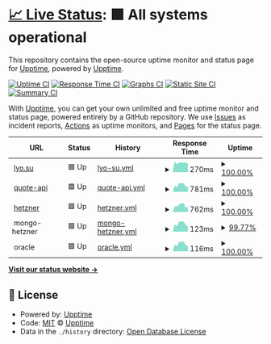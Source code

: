 # [📈 Live Status](https://upptime.github.io/upptime): <!--live status--> **🟩 All systems operational**

This repository contains the open-source uptime monitor and status page for [Upptime](https://upptime.js.org), powered by [Upptime](https://github.com/upptime/upptime).

[![Uptime CI](https://github.com/LyoSU/upptimly/workflows/Uptime%20CI/badge.svg)](https://github.com/LyoSU/upptimly/actions?query=workflow%3A%22Uptime+CI%22)
[![Response Time CI](https://github.com/LyoSU/upptimly/workflows/Response%20Time%20CI/badge.svg)](https://github.com/LyoSU/upptimly/actions?query=workflow%3A%22Response+Time+CI%22)
[![Graphs CI](https://github.com/LyoSU/upptimly/workflows/Graphs%20CI/badge.svg)](https://github.com/LyoSU/upptimly/actions?query=workflow%3A%22Graphs+CI%22)
[![Static Site CI](https://github.com/LyoSU/upptimly/workflows/Static%20Site%20CI/badge.svg)](https://github.com/LyoSU/upptimly/actions?query=workflow%3A%22Static+Site+CI%22)
[![Summary CI](https://github.com/LyoSU/upptimly/workflows/Summary%20CI/badge.svg)](https://github.com/LyoSU/upptimly/actions?query=workflow%3A%22Summary+CI%22)

With [Upptime](https://upptime.js.org), you can get your own unlimited and free uptime monitor and status page, powered entirely by a GitHub repository. We use [Issues](https://github.com/upptime/upptime/issues) as incident reports, [Actions](https://github.com/LyoSU/upptimly/actions) as uptime monitors, and [Pages](https://upptime.github.io/upptime) for the status page.

<!--start: status pages-->
<!-- This summary is generated by Upptime (https://github.com/upptime/upptime) -->
<!-- Do not edit this manually, your changes will be overwritten -->
<!-- prettier-ignore -->
| URL | Status | History | Response Time | Uptime |
| --- | ------ | ------- | ------------- | ------ |
| <img alt="" src="https://icons.duckduckgo.com/ip3/lyo.su.ico" height="13"> [lyo.su](https://lyo.su) | 🟩 Up | [lyo-su.yml](https://github.com/LyoSU/upptimly/commits/HEAD/history/lyo-su.yml) | <details><summary><img alt="Response time graph" src="./graphs/lyo-su/response-time-week.png" height="20"> 270ms</summary><br><a href="https://status.lyo.su/history/lyo-su"><img alt="Response time 296" src="https://img.shields.io/endpoint?url=https%3A%2F%2Fraw.githubusercontent.com%2FLyoSU%2Fupptimly%2FHEAD%2Fapi%2Flyo-su%2Fresponse-time.json"></a><br><a href="https://status.lyo.su/history/lyo-su"><img alt="24-hour response time 241" src="https://img.shields.io/endpoint?url=https%3A%2F%2Fraw.githubusercontent.com%2FLyoSU%2Fupptimly%2FHEAD%2Fapi%2Flyo-su%2Fresponse-time-day.json"></a><br><a href="https://status.lyo.su/history/lyo-su"><img alt="7-day response time 270" src="https://img.shields.io/endpoint?url=https%3A%2F%2Fraw.githubusercontent.com%2FLyoSU%2Fupptimly%2FHEAD%2Fapi%2Flyo-su%2Fresponse-time-week.json"></a><br><a href="https://status.lyo.su/history/lyo-su"><img alt="30-day response time 317" src="https://img.shields.io/endpoint?url=https%3A%2F%2Fraw.githubusercontent.com%2FLyoSU%2Fupptimly%2FHEAD%2Fapi%2Flyo-su%2Fresponse-time-month.json"></a><br><a href="https://status.lyo.su/history/lyo-su"><img alt="1-year response time 310" src="https://img.shields.io/endpoint?url=https%3A%2F%2Fraw.githubusercontent.com%2FLyoSU%2Fupptimly%2FHEAD%2Fapi%2Flyo-su%2Fresponse-time-year.json"></a></details> | <details><summary><a href="https://status.lyo.su/history/lyo-su">100.00%</a></summary><a href="https://status.lyo.su/history/lyo-su"><img alt="All-time uptime 99.04%" src="https://img.shields.io/endpoint?url=https%3A%2F%2Fraw.githubusercontent.com%2FLyoSU%2Fupptimly%2FHEAD%2Fapi%2Flyo-su%2Fuptime.json"></a><br><a href="https://status.lyo.su/history/lyo-su"><img alt="24-hour uptime 100.00%" src="https://img.shields.io/endpoint?url=https%3A%2F%2Fraw.githubusercontent.com%2FLyoSU%2Fupptimly%2FHEAD%2Fapi%2Flyo-su%2Fuptime-day.json"></a><br><a href="https://status.lyo.su/history/lyo-su"><img alt="7-day uptime 100.00%" src="https://img.shields.io/endpoint?url=https%3A%2F%2Fraw.githubusercontent.com%2FLyoSU%2Fupptimly%2FHEAD%2Fapi%2Flyo-su%2Fuptime-week.json"></a><br><a href="https://status.lyo.su/history/lyo-su"><img alt="30-day uptime 100.00%" src="https://img.shields.io/endpoint?url=https%3A%2F%2Fraw.githubusercontent.com%2FLyoSU%2Fupptimly%2FHEAD%2Fapi%2Flyo-su%2Fuptime-month.json"></a><br><a href="https://status.lyo.su/history/lyo-su"><img alt="1-year uptime 100.00%" src="https://img.shields.io/endpoint?url=https%3A%2F%2Fraw.githubusercontent.com%2FLyoSU%2Fupptimly%2FHEAD%2Fapi%2Flyo-su%2Fuptime-year.json"></a></details>
| <img alt="" src="https://icons.duckduckgo.com/ip3/bot.lyo.su.ico" height="13"> [quote-api](https://bot.lyo.su/quote/generate) | 🟩 Up | [quote-api.yml](https://github.com/LyoSU/upptimly/commits/HEAD/history/quote-api.yml) | <details><summary><img alt="Response time graph" src="./graphs/quote-api/response-time-week.png" height="20"> 781ms</summary><br><a href="https://status.lyo.su/history/quote-api"><img alt="Response time 779" src="https://img.shields.io/endpoint?url=https%3A%2F%2Fraw.githubusercontent.com%2FLyoSU%2Fupptimly%2FHEAD%2Fapi%2Fquote-api%2Fresponse-time.json"></a><br><a href="https://status.lyo.su/history/quote-api"><img alt="24-hour response time 624" src="https://img.shields.io/endpoint?url=https%3A%2F%2Fraw.githubusercontent.com%2FLyoSU%2Fupptimly%2FHEAD%2Fapi%2Fquote-api%2Fresponse-time-day.json"></a><br><a href="https://status.lyo.su/history/quote-api"><img alt="7-day response time 781" src="https://img.shields.io/endpoint?url=https%3A%2F%2Fraw.githubusercontent.com%2FLyoSU%2Fupptimly%2FHEAD%2Fapi%2Fquote-api%2Fresponse-time-week.json"></a><br><a href="https://status.lyo.su/history/quote-api"><img alt="30-day response time 795" src="https://img.shields.io/endpoint?url=https%3A%2F%2Fraw.githubusercontent.com%2FLyoSU%2Fupptimly%2FHEAD%2Fapi%2Fquote-api%2Fresponse-time-month.json"></a><br><a href="https://status.lyo.su/history/quote-api"><img alt="1-year response time 796" src="https://img.shields.io/endpoint?url=https%3A%2F%2Fraw.githubusercontent.com%2FLyoSU%2Fupptimly%2FHEAD%2Fapi%2Fquote-api%2Fresponse-time-year.json"></a></details> | <details><summary><a href="https://status.lyo.su/history/quote-api">100.00%</a></summary><a href="https://status.lyo.su/history/quote-api"><img alt="All-time uptime 95.49%" src="https://img.shields.io/endpoint?url=https%3A%2F%2Fraw.githubusercontent.com%2FLyoSU%2Fupptimly%2FHEAD%2Fapi%2Fquote-api%2Fuptime.json"></a><br><a href="https://status.lyo.su/history/quote-api"><img alt="24-hour uptime 100.00%" src="https://img.shields.io/endpoint?url=https%3A%2F%2Fraw.githubusercontent.com%2FLyoSU%2Fupptimly%2FHEAD%2Fapi%2Fquote-api%2Fuptime-day.json"></a><br><a href="https://status.lyo.su/history/quote-api"><img alt="7-day uptime 100.00%" src="https://img.shields.io/endpoint?url=https%3A%2F%2Fraw.githubusercontent.com%2FLyoSU%2Fupptimly%2FHEAD%2Fapi%2Fquote-api%2Fuptime-week.json"></a><br><a href="https://status.lyo.su/history/quote-api"><img alt="30-day uptime 100.00%" src="https://img.shields.io/endpoint?url=https%3A%2F%2Fraw.githubusercontent.com%2FLyoSU%2Fupptimly%2FHEAD%2Fapi%2Fquote-api%2Fuptime-month.json"></a><br><a href="https://status.lyo.su/history/quote-api"><img alt="1-year uptime 90.60%" src="https://img.shields.io/endpoint?url=https%3A%2F%2Fraw.githubusercontent.com%2FLyoSU%2Fupptimly%2FHEAD%2Fapi%2Fquote-api%2Fuptime-year.json"></a></details>
| <img alt="" src="https://icons.duckduckgo.com/ip3/hz.lyo.su.ico" height="13"> [hetzner](https://hz.lyo.su) | 🟩 Up | [hetzner.yml](https://github.com/LyoSU/upptimly/commits/HEAD/history/hetzner.yml) | <details><summary><img alt="Response time graph" src="./graphs/hetzner/response-time-week.png" height="20"> 762ms</summary><br><a href="https://status.lyo.su/history/hetzner"><img alt="Response time 980" src="https://img.shields.io/endpoint?url=https%3A%2F%2Fraw.githubusercontent.com%2FLyoSU%2Fupptimly%2FHEAD%2Fapi%2Fhetzner%2Fresponse-time.json"></a><br><a href="https://status.lyo.su/history/hetzner"><img alt="24-hour response time 615" src="https://img.shields.io/endpoint?url=https%3A%2F%2Fraw.githubusercontent.com%2FLyoSU%2Fupptimly%2FHEAD%2Fapi%2Fhetzner%2Fresponse-time-day.json"></a><br><a href="https://status.lyo.su/history/hetzner"><img alt="7-day response time 762" src="https://img.shields.io/endpoint?url=https%3A%2F%2Fraw.githubusercontent.com%2FLyoSU%2Fupptimly%2FHEAD%2Fapi%2Fhetzner%2Fresponse-time-week.json"></a><br><a href="https://status.lyo.su/history/hetzner"><img alt="30-day response time 739" src="https://img.shields.io/endpoint?url=https%3A%2F%2Fraw.githubusercontent.com%2FLyoSU%2Fupptimly%2FHEAD%2Fapi%2Fhetzner%2Fresponse-time-month.json"></a><br><a href="https://status.lyo.su/history/hetzner"><img alt="1-year response time 768" src="https://img.shields.io/endpoint?url=https%3A%2F%2Fraw.githubusercontent.com%2FLyoSU%2Fupptimly%2FHEAD%2Fapi%2Fhetzner%2Fresponse-time-year.json"></a></details> | <details><summary><a href="https://status.lyo.su/history/hetzner">100.00%</a></summary><a href="https://status.lyo.su/history/hetzner"><img alt="All-time uptime 99.88%" src="https://img.shields.io/endpoint?url=https%3A%2F%2Fraw.githubusercontent.com%2FLyoSU%2Fupptimly%2FHEAD%2Fapi%2Fhetzner%2Fuptime.json"></a><br><a href="https://status.lyo.su/history/hetzner"><img alt="24-hour uptime 100.00%" src="https://img.shields.io/endpoint?url=https%3A%2F%2Fraw.githubusercontent.com%2FLyoSU%2Fupptimly%2FHEAD%2Fapi%2Fhetzner%2Fuptime-day.json"></a><br><a href="https://status.lyo.su/history/hetzner"><img alt="7-day uptime 100.00%" src="https://img.shields.io/endpoint?url=https%3A%2F%2Fraw.githubusercontent.com%2FLyoSU%2Fupptimly%2FHEAD%2Fapi%2Fhetzner%2Fuptime-week.json"></a><br><a href="https://status.lyo.su/history/hetzner"><img alt="30-day uptime 100.00%" src="https://img.shields.io/endpoint?url=https%3A%2F%2Fraw.githubusercontent.com%2FLyoSU%2Fupptimly%2FHEAD%2Fapi%2Fhetzner%2Fuptime-month.json"></a><br><a href="https://status.lyo.su/history/hetzner"><img alt="1-year uptime 99.99%" src="https://img.shields.io/endpoint?url=https%3A%2F%2Fraw.githubusercontent.com%2FLyoSU%2Fupptimly%2FHEAD%2Fapi%2Fhetzner%2Fuptime-year.json"></a></details>
| <img alt="" src="https://icons.duckduckgo.com/ip3/null.ico" height="13"> mongo-hetzner | 🟩 Up | [mongo-hetzner.yml](https://github.com/LyoSU/upptimly/commits/HEAD/history/mongo-hetzner.yml) | <details><summary><img alt="Response time graph" src="./graphs/mongo-hetzner/response-time-week.png" height="20"> 123ms</summary><br><a href="https://status.lyo.su/history/mongo-hetzner"><img alt="Response time 117" src="https://img.shields.io/endpoint?url=https%3A%2F%2Fraw.githubusercontent.com%2FLyoSU%2Fupptimly%2FHEAD%2Fapi%2Fmongo-hetzner%2Fresponse-time.json"></a><br><a href="https://status.lyo.su/history/mongo-hetzner"><img alt="24-hour response time 88" src="https://img.shields.io/endpoint?url=https%3A%2F%2Fraw.githubusercontent.com%2FLyoSU%2Fupptimly%2FHEAD%2Fapi%2Fmongo-hetzner%2Fresponse-time-day.json"></a><br><a href="https://status.lyo.su/history/mongo-hetzner"><img alt="7-day response time 123" src="https://img.shields.io/endpoint?url=https%3A%2F%2Fraw.githubusercontent.com%2FLyoSU%2Fupptimly%2FHEAD%2Fapi%2Fmongo-hetzner%2Fresponse-time-week.json"></a><br><a href="https://status.lyo.su/history/mongo-hetzner"><img alt="30-day response time 121" src="https://img.shields.io/endpoint?url=https%3A%2F%2Fraw.githubusercontent.com%2FLyoSU%2Fupptimly%2FHEAD%2Fapi%2Fmongo-hetzner%2Fresponse-time-month.json"></a><br><a href="https://status.lyo.su/history/mongo-hetzner"><img alt="1-year response time 117" src="https://img.shields.io/endpoint?url=https%3A%2F%2Fraw.githubusercontent.com%2FLyoSU%2Fupptimly%2FHEAD%2Fapi%2Fmongo-hetzner%2Fresponse-time-year.json"></a></details> | <details><summary><a href="https://status.lyo.su/history/mongo-hetzner">99.77%</a></summary><a href="https://status.lyo.su/history/mongo-hetzner"><img alt="All-time uptime 50.92%" src="https://img.shields.io/endpoint?url=https%3A%2F%2Fraw.githubusercontent.com%2FLyoSU%2Fupptimly%2FHEAD%2Fapi%2Fmongo-hetzner%2Fuptime.json"></a><br><a href="https://status.lyo.su/history/mongo-hetzner"><img alt="24-hour uptime 98.39%" src="https://img.shields.io/endpoint?url=https%3A%2F%2Fraw.githubusercontent.com%2FLyoSU%2Fupptimly%2FHEAD%2Fapi%2Fmongo-hetzner%2Fuptime-day.json"></a><br><a href="https://status.lyo.su/history/mongo-hetzner"><img alt="7-day uptime 99.77%" src="https://img.shields.io/endpoint?url=https%3A%2F%2Fraw.githubusercontent.com%2FLyoSU%2Fupptimly%2FHEAD%2Fapi%2Fmongo-hetzner%2Fuptime-week.json"></a><br><a href="https://status.lyo.su/history/mongo-hetzner"><img alt="30-day uptime 99.95%" src="https://img.shields.io/endpoint?url=https%3A%2F%2Fraw.githubusercontent.com%2FLyoSU%2Fupptimly%2FHEAD%2Fapi%2Fmongo-hetzner%2Fuptime-month.json"></a><br><a href="https://status.lyo.su/history/mongo-hetzner"><img alt="1-year uptime 26.67%" src="https://img.shields.io/endpoint?url=https%3A%2F%2Fraw.githubusercontent.com%2FLyoSU%2Fupptimly%2FHEAD%2Fapi%2Fmongo-hetzner%2Fuptime-year.json"></a></details>
| <img alt="" src="https://icons.duckduckgo.com/ip3/null.ico" height="13"> oracle | 🟩 Up | [oracle.yml](https://github.com/LyoSU/upptimly/commits/HEAD/history/oracle.yml) | <details><summary><img alt="Response time graph" src="./graphs/oracle/response-time-week.png" height="20"> 116ms</summary><br><a href="https://status.lyo.su/history/oracle"><img alt="Response time 112" src="https://img.shields.io/endpoint?url=https%3A%2F%2Fraw.githubusercontent.com%2FLyoSU%2Fupptimly%2FHEAD%2Fapi%2Foracle%2Fresponse-time.json"></a><br><a href="https://status.lyo.su/history/oracle"><img alt="24-hour response time 84" src="https://img.shields.io/endpoint?url=https%3A%2F%2Fraw.githubusercontent.com%2FLyoSU%2Fupptimly%2FHEAD%2Fapi%2Foracle%2Fresponse-time-day.json"></a><br><a href="https://status.lyo.su/history/oracle"><img alt="7-day response time 116" src="https://img.shields.io/endpoint?url=https%3A%2F%2Fraw.githubusercontent.com%2FLyoSU%2Fupptimly%2FHEAD%2Fapi%2Foracle%2Fresponse-time-week.json"></a><br><a href="https://status.lyo.su/history/oracle"><img alt="30-day response time 114" src="https://img.shields.io/endpoint?url=https%3A%2F%2Fraw.githubusercontent.com%2FLyoSU%2Fupptimly%2FHEAD%2Fapi%2Foracle%2Fresponse-time-month.json"></a><br><a href="https://status.lyo.su/history/oracle"><img alt="1-year response time 111" src="https://img.shields.io/endpoint?url=https%3A%2F%2Fraw.githubusercontent.com%2FLyoSU%2Fupptimly%2FHEAD%2Fapi%2Foracle%2Fresponse-time-year.json"></a></details> | <details><summary><a href="https://status.lyo.su/history/oracle">100.00%</a></summary><a href="https://status.lyo.su/history/oracle"><img alt="All-time uptime 99.77%" src="https://img.shields.io/endpoint?url=https%3A%2F%2Fraw.githubusercontent.com%2FLyoSU%2Fupptimly%2FHEAD%2Fapi%2Foracle%2Fuptime.json"></a><br><a href="https://status.lyo.su/history/oracle"><img alt="24-hour uptime 100.00%" src="https://img.shields.io/endpoint?url=https%3A%2F%2Fraw.githubusercontent.com%2FLyoSU%2Fupptimly%2FHEAD%2Fapi%2Foracle%2Fuptime-day.json"></a><br><a href="https://status.lyo.su/history/oracle"><img alt="7-day uptime 100.00%" src="https://img.shields.io/endpoint?url=https%3A%2F%2Fraw.githubusercontent.com%2FLyoSU%2Fupptimly%2FHEAD%2Fapi%2Foracle%2Fuptime-week.json"></a><br><a href="https://status.lyo.su/history/oracle"><img alt="30-day uptime 100.00%" src="https://img.shields.io/endpoint?url=https%3A%2F%2Fraw.githubusercontent.com%2FLyoSU%2Fupptimly%2FHEAD%2Fapi%2Foracle%2Fuptime-month.json"></a><br><a href="https://status.lyo.su/history/oracle"><img alt="1-year uptime 99.45%" src="https://img.shields.io/endpoint?url=https%3A%2F%2Fraw.githubusercontent.com%2FLyoSU%2Fupptimly%2FHEAD%2Fapi%2Foracle%2Fuptime-year.json"></a></details>

<!--end: status pages-->

[**Visit our status website →**](https://status.lyo.su)

## 📄 License

- Powered by: [Upptime](https://github.com/upptime/upptime)
- Code: [MIT](./LICENSE) © [Upptime](https://upptime.js.org)
- Data in the `./history` directory: [Open Database License](https://opendatacommons.org/licenses/odbl/1-0/)
